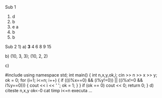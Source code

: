 Sub 1
1) d
2) b
3) ~~c~~ a
4) b
5) b

Sub 2
1) 
  a) **3** 4 6 8 9 15
  
  b) (10, 3, 3); (10, 2, 2)
  
  c) 
  
#include <iostream>
using namespace std;
int main()
{
    int n,x,y,ok,i;
    cin >> n >> x >> y;
    ok = 0;
    for (i=1; i<=n; i++) {
        if (((i%x==0) && (i%y!=0)) || ((i%x!=0 && i%y==0))) {
            cout << i << ' ';
            ok = 1;
        }
    }
    if (ok == 0)
        cout << 0;
    return 0;
}
  d) 
citeste n,x,y
ok<-0
cat timp i<=n executa ...
